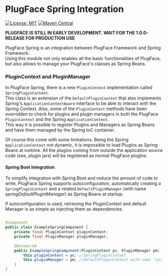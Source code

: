 # PlugFace Spring Integration
[![License: MIT](https://img.shields.io/badge/License-MIT-yellow.svg)](https://opensource.org/licenses/MIT)
[![Maven Central](https://img.shields.io/maven-central/v/org.plugface/plugface.svg)](https://search.maven.org/#search|ga|1|plugface-spring)

**PLUGFACE IS STILL IN EARLY DEVELOPMENT. WAIT FOR THE 1.0.0-RELEASE FOR PRODUCTION USE** 

PlugFace Spring is an integration between PlugFace Framework and Spring Framework.    
Using this module not only enables all the basic functionalities of PlugFace, but also allows to manage your 
PlugFace's classes as Spring Beans.

### PluginContext and PluginManager
In PlugFace Spring, there is a new `PluginContext` implementation called `SpringPluginContext`.   
This class is an extension of the `DefaultPluginContext` that also implements Spring's `ApplicationContextAware` interface
to be able to interact with the Spring Context. Also, some of the `PluginContext` methods have been overridden 
to check for plugins and plugin managers in both the PlugFace `PluginContext`  and the Spring `ApplicationContext`.   
This way it is possible to register Plugins and Managers as Spring Beans and have them managed by the Spring IoC container.

Of course this come with some limitations. Being the Spring `ApplicationContext` not dynamic, it is impossible
to load Plugins as Spring Beans at runtime. All the plugins coming from outside the application source code
(see, plugin jars) will be registered as normal PlugFace plugins.  

#### Spring Boot Integration
To simplify integration with Spring Boot and reduce the amount of code to write, PlugFace Spring supports autoconfiguration,
automatically creating a `SpringPluginContext` and a related `DefaultPluginManager` (with name *springDefaultPluginManager*) as Spring Beans at startup. 

If autoconfiguration is used, retrieving the PluginContext and default Manager is as simple as injecting them
as dependencies. 

```java

@Component
public class ExampleSpringComponent {
    private final PluginContext pluginContext;
    private final PluginManager pluginManager;
    
    @Autowired
    public ExampleSpringComponent(PluginContext pc, PluginManager pm) {
        this.pluginContext = pc; //SpringPluginContext
        this.pluginManager = pm; //DefaultPluginContext with name "springDefaultPluginManager"
    }
}
```
